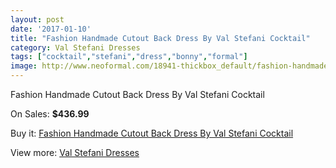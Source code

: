 ```yaml
---
layout: post
date: '2017-01-10'
title: "Fashion Handmade Cutout Back Dress By Val Stefani Cocktail"
category: Val Stefani Dresses
tags: ["cocktail","stefani","dress","bonny","formal"]
image: http://www.neoformal.com/18941-thickbox_default/fashion-handmade-cutout-back-dress-by-val-stefani-cocktail.jpg
---
```

Fashion Handmade Cutout Back Dress By Val Stefani Cocktail

On Sales: **$436.99**
<a href="https://www.neoformal.com/en/val-stefani-dresses/6049-fashion-handmade-cutout-back-dress-by-val-stefani-cocktail.html"><amp-img layout="responsive" width="600" height="600" src="//www.neoformal.com/18941-thickbox_default/fashion-handmade-cutout-back-dress-by-val-stefani-cocktail.jpg" alt="Fashion Handmade Cutout Back Dress By Val Stefani Cocktail 0" /></a>
<a href="https://www.neoformal.com/en/val-stefani-dresses/6049-fashion-handmade-cutout-back-dress-by-val-stefani-cocktail.html"><amp-img layout="responsive" width="600" height="600" src="//www.neoformal.com/18942-thickbox_default/fashion-handmade-cutout-back-dress-by-val-stefani-cocktail.jpg" alt="Fashion Handmade Cutout Back Dress By Val Stefani Cocktail 1" /></a>
<a href="https://www.neoformal.com/en/val-stefani-dresses/6049-fashion-handmade-cutout-back-dress-by-val-stefani-cocktail.html"><amp-img layout="responsive" width="600" height="600" src="//www.neoformal.com/18943-thickbox_default/fashion-handmade-cutout-back-dress-by-val-stefani-cocktail.jpg" alt="Fashion Handmade Cutout Back Dress By Val Stefani Cocktail 2" /></a>

Buy it: [Fashion Handmade Cutout Back Dress By Val Stefani Cocktail](https://www.neoformal.com/en/val-stefani-dresses/6049-fashion-handmade-cutout-back-dress-by-val-stefani-cocktail.html "Fashion Handmade Cutout Back Dress By Val Stefani Cocktail")

View more: [Val Stefani Dresses](https://www.neoformal.com/en/77-val-stefani-dresses "Val Stefani Dresses")